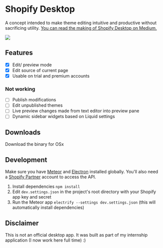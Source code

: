 # Shopify Desktop
A concept intended to make theme editing intuitive and productive without sacrificing utility. [You can read the making of Shopify Desktop on Medium.](https://medium.com/@AndyF/an-intuitive-design-workflow-with-shopify-desktop-e48d8ebc5536)

![](http://puu.sh/nokTK/73dea38d06.png)

## Features
- [x] Edit/ preview mode
- [x] Edit source of current page
- [x] Usable on trial and premium accounts

### Not working
- [ ] Publish modifications
- [ ] Edit unpublished themes
- [ ] Live preview changes made from text editor into preview pane
- [ ] Dynamic sidebar widgets based on Liquid settings

## Downloads
Download the binary for OSx

## Development
Make sure you have [Meteor](https://www.meteor.com/install) and [Electron](https://github.com/electron-userland/electron-prebuilt) installed globally. You'll also need a [Shopify Partner](https://www.shopify.ca/partners) account to access the API.

1. Install dependencies `npm install`
1. Edit `dev.settings.json` in the project's root directory with your Shopify app key and secret
2. Run the Meteor app `electrify --settings dev.settings.json` (this will automatically install dependencies)

## Disclaimer
This is not an official desktop app. It was built as part of my internship application (I now work here full time) :)
